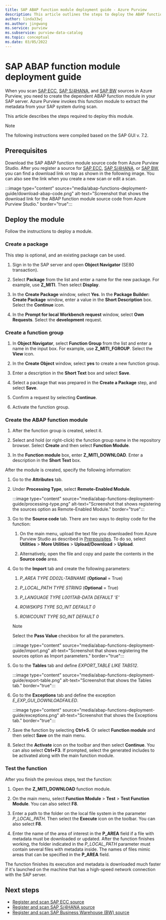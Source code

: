 ```yaml
---
title: SAP ABAP function module deployment guide - Azure Purview
description: This article outlines the steps to deploy the ABAP function module in your SAP server.
author: linda33wj
ms.author: jingwang
ms.service: purview
ms.subservice: purview-data-catalog
ms.topic: conceptual
ms.date: 03/05/2022
---
```


# SAP ABAP function module deployment guide

When you scan [SAP ECC](register-scan-sapecc-source.md), [SAP S/4HANA](register-scan-saps4hana-source.md), and [SAP BW](register-scan-sap-bw.md) sources in Azure Purview, you need to create the dependent ABAP function module in your SAP server. Azure Purview invokes this function module to extract the metadata from your SAP system during scan.

This article describes the steps required to deploy this module.

> [!Note]
> The following instructions were compiled based on the SAP GUI v. 7.2.

## Prerequisites

Download the SAP ABAP function module source code from Azure Purview Studio. After you register a source for [SAP ECC](register-scan-sapecc-source.md), [SAP S/4HANA](register-scan-saps4hana-source.md), or [SAP BW](register-scan-sap-bw.md), you can find a download link on top as shown in the following image. You can also see the link when you create a new scan or edit a scan.

:::image type="content" source="media/abap-functions-deployment-guide/download-abap-code.png" alt-text="Screenshot that shows the download link for the ABAP function module source code from Azure Purview Studio." border="true":::

## Deploy the module

Follow the instructions to deploy a module.

### Create a package

This step is optional, and an existing package can be used.

1. Sign in to the SAP server and open **Object Navigator** (SE80 transaction).

1. Select **Package** from the list and enter a name for the new package. For example, use **Z\_MITI**. Then select **Display**.

1. In the **Create Package** window, select **Yes**. In the **Package Builder: Create Package** window, enter a value in the **Short Description** box. Select the **Continue** icon.

1. In the **Prompt for local Workbench request** window, select **Own Requests**. Select the **development** request.

### Create a function group

1. In **Object Navigator**, select **Function Group** from the list and enter a name in the input box. For example, use **Z\_MITI\_FGROUP**. Select the **View** icon.

1. In the **Create Object** window, select **yes** to create a new function group.

1. Enter a description in the **Short Text** box and select **Save**.

1. Select a package that was prepared in the **Create a Package** step, and select **Save**.

1. Confirm a request by selecting **Continue**.

1. Activate the function group.

### Create the ABAP function module

1. After the function group is created, select it.

1. Select and hold (or right-click) the function group name in the repository browser. Select **Create** and then select **Function Module**.

1. In the **Function module** box, enter **Z_MITI_DOWNLOAD**. Enter a description in the **Short Text** box.

After the module is created, specify the following information:

1. Go to the **Attributes** tab.

1. Under **Processing Type**, select **Remote-Enabled Module**.

   :::image type="content" source="media/abap-functions-deployment-guide/processing-type.png" alt-text="Screenshot that shows registering the sources option as Remote-Enabled Module." border="true":::

1. Go to the **Source code** tab. There are two ways to deploy code for the function:

   1. On the main menu, upload the text file you downloaded from Azure Purview Studio as described in [Prerequisites](#prerequisites). To do so, select **Utilities** > **More Utilities** > **Upload/Download** > **Upload**.

   1. Alternatively, open the file and copy and paste the contents in the **Source code** area.

1. Go to the **Import** tab and create the following parameters:

   1.  *P\_AREA TYPE DD02L-TABNAME* (**Optional** = True)

   1.  *P\_LOCAL\_PATH TYPE STRING* (**Optional** = True)

   1.  *P\_LANGUAGE TYPE L001TAB-DATA DEFAULT \'E\'*

   1.  *ROWSKIPS TYPE SO\_INT DEFAULT 0*

   1.  *ROWCOUNT TYPE SO\_INT DEFAULT 0*

   > [!Note]
   > Select the **Pass Value** checkbox for all the parameters.

   :::image type="content" source="media/abap-functions-deployment-guide/import.png" alt-text="Screenshot that shows registering the sources option as Import parameters." border="true":::

1. Go to the **Tables** tab and define *EXPORT_TABLE LIKE TAB512*.

   :::image type="content" source="media/abap-functions-deployment-guide/export-table.png" alt-text="Screenshot that shows the Tables tab." border="true":::

1. Go to the **Exceptions** tab and define the exception *E_EXP_GUI_DOWNLOADFAILED*.

   :::image type="content" source="media/abap-functions-deployment-guide/exceptions.png" alt-text="Screenshot that shows the Exceptions tab." border="true":::

1. Save the function by selecting **Ctrl+S**. Or select **Function module** and then select **Save** on the main menu.

1. Select the **Activate** icon on the toolbar and then select **Continue**. You can also select **Ctrl+F3**. If prompted, select the generated includes to be activated along with the main function module.

### Test the function

After you finish the previous steps, test the function:

1. Open the **Z\_MITI\_DOWNLOAD** function module.

1. On the main menu, select **Function Module** > **Test** > **Test Function Module**. You can also select **F8**.

1. Enter a path to the folder on the local file system in the parameter *P\_LOCAL\_PATH*. Then select the **Execute** icon on the toolbar. You can also select **F8**.

1. Enter the name of the area of interest in the **P\_AREA** field if a file with metadata must be downloaded or updated. After the function finishes working, the folder indicated in the *P\_LOCAL\_PATH* parameter must contain several files with metadata inside. The names of files mimic areas that can be specified in the **P\_AREA** field.

The function finishes its execution and metadata is downloaded much faster if it's launched on the machine that has a high-speed network connection with the SAP server.

## Next steps

- [Register and scan SAP ECC source](register-scan-sapecc-source.md)
- [Register and scan SAP S/4HANA source](register-scan-saps4hana-source.md)
- [Register and scan SAP Business Warehouse (BW) source](register-scan-sap-bw.md)
